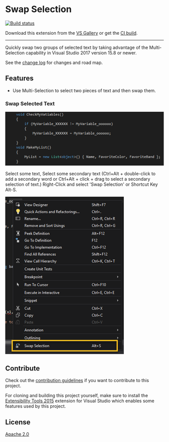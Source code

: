 # Swap Selection

<!-- Replace this badge with your own-->
[![Build status](https://ci.appveyor.com/api/projects/status/wxq2f8fr7v78u64d?svg=true)](https://ci.appveyor.com/project/SSDiver2112/swapselection)

<!-- Update the VS Gallery link after you upload the VSIX-->
Download this extension from the [VS Gallery](https://visualstudiogallery.msdn.microsoft.com/[GuidFromGallery])
or get the [CI build](http://vsixgallery.com/extension/cc65354e-e926-4e76-ac83-370537081730/).

---------------------------------------

Quickly swap two groups of selected text by taking advantage of the Multi-Selection capability in Visual Studio 2017 version 15.8 or newer.

See the [change log](CHANGELOG.md) for changes and road map.

## Features

- Use Multi-Selection to select two pieces of text and then swap them.

### Swap Selected Text

![Demo](art/SwapSelection.gif)

Select some text, Select some secondary text (Ctrl+Alt + double-click to add a secondary word or Ctrl+Alt + click + drag to select a secondary selection of text.)
Right-Click and select 'Swap Selection' or Shortcut Key Alt-S.

![Context Menu](art/SwapSelectionMenu.png)


## Contribute
Check out the [contribution guidelines](CONTRIBUTING.md)
if you want to contribute to this project.

For cloning and building this project yourself, make sure
to install the
[Extensibility Tools 2015](https://visualstudiogallery.msdn.microsoft.com/ab39a092-1343-46e2-b0f1-6a3f91155aa6)
extension for Visual Studio which enables some features
used by this project.

## License
[Apache 2.0](LICENSE)